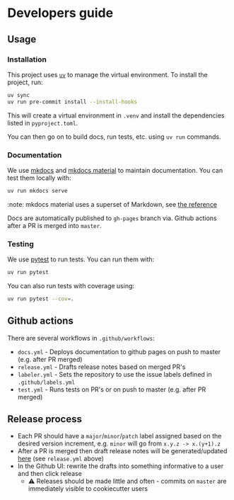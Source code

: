 # Developers guide

## Usage

### Installation

This project uses [`uv`](https://docs.astral.sh/uv/) to manage the virtual environment. To install the project, run:

```bash
uv sync
uv run pre-commit install --install-hooks
```

This will create a virtual environment in `.venv` and install the dependencies listed in `pyproject.toml`.

You can then go on to build docs, run tests, etc. using `uv run` commands.

### Documentation

We use [mkdocs](http://www.mkdocs.org/) and [mkdocs material](https://squidfunk.github.io/mkdocs-material/) to maintain documentation. You can test them locally with:

```bash
uv run mkdocs serve
```

:note: mkdocs material uses a superset of Markdown, see [the reference](https://squidfunk.github.io/mkdocs-material/reference/admonitions/)

Docs are automatically published to `gh-pages` branch via. Github actions after a PR is merged into `master`.

### Testing

We use [pytest](https://docs.pytest.org/en/latest/) to run tests. You can run them with:

```bash
uv run pytest
```

You can also run tests with coverage using:

```bash
uv run pytest --cov=.
```

## Github actions

There are several workflows in `.github/workflows`:

-   `docs.yml` - Deploys documentation to github pages on push to master (e.g. after PR merged)
-   `release.yml` - Drafts release notes based on merged PR's
-   `labeler.yml` - Sets the repository to use the issue labels defined in `.github/labels.yml`
-   `test.yml` - Runs tests on PR's or on push to master (e.g. after PR merged)

## Release process

-   Each PR should have a `major`/`minor`/`patch` label assigned based on the desired version increment, e.g. `minor` will go from `x.y.z -> x.(y+1).z`
-   After a PR is merged then draft release notes will be generated/updated [here](https://github.com/nestauk/ds-cookiecutter/releases) (see `release.yml` above)
-   In the Github UI: rewrite the drafts into something informative to a user and then click release
    -   :warning: Releases should be made little and often - commits on `master` are immediately visible to cookiecutter users

